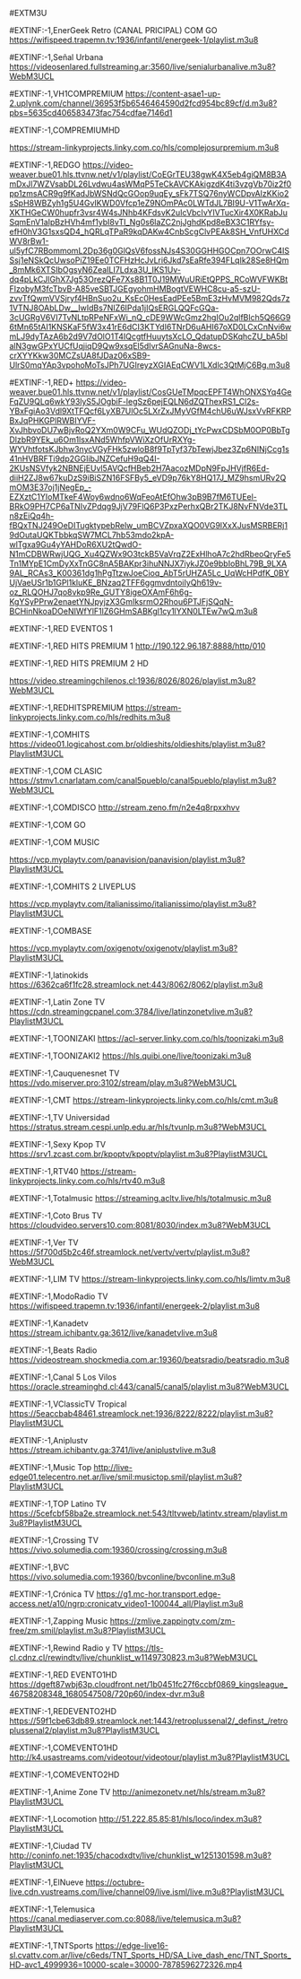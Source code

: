#EXTM3U

#EXTINF:-1,EnerGeek Retro (CANAL PRICIPAL) COM GO
https://wifispeed.trapemn.tv:1936/infantil/energeek-1/playlist.m3u8

#EXTINF:-1,Señal Urbana
https://videosenlared.fullstreaming.ar:3560/live/senialurbanalive.m3u8?WebM3UCL

#EXTINF:-1,VH1COMPREMIUM
https://content-asae1-up-2.uplynk.com/channel/36953f5b6546464590d2fcd954bc89cf/d.m3u8?pbs=5635cd406583473fac754cdfae7146d1

#EXTINF:-1,COMPREMIUMHD

https://stream-linkyprojects.linky.com.co/hls/complejosurpremium.m3u8

#EXTINF:-1,REDGO
https://video-weaver.bue01.hls.ttvnw.net/v1/playlist/CoEGrTEU38gwK4X5eb4giQM8B3AmDxJl7WZVsabDL26Lvdwu4asWMqP5TeCkAVCKAkigzdK4ti3vzgVb70iz2f0pp1zmsACR9g9fKadJbWSNdQcGOop9uqEy_sFk7TSQ76nyWCDpvAIzKKio2sSpH8WBZyh1g5U4GvIKWD0Vfcp1eZ9NOmPAc0LWTdJL7BI9U-V1TwArXq-XKTHGeCW0hupfr3vsr4W4sJNhb4KFdsvK2uIcVbcIvYIVTucXir4X0KRabJuSqmEnV1aIpBzHVh4mf1ybI8vTI_Ng0s6laZC2njJghdKpd8eBX3C1RYfsy-efH0hV3G1sxsQD4_hQRLqTPaR9kqDAKw4CnbScgClvPEAk8SH_VnfUHXCdWV8rBw1-ul5yfC7RBommomL2Dp36g0GlQsV6fossNJs4S30GGHHGOCpn7OOrwC4ISSsj1eNSkQcUwsoPiZ19Ee0TCFHzHcJvLri6Jkd7sEaRfe394FLqIk28Se8HQm_8mMk6XTSIbOgsyN6ZeaILI7Ldxa3U_IKS1Uv-dq4pLkCJlGhX7Jg53OrezQFe7Xs8B1T0J19MWuURiEtQPPS_RCoWVFWKBtFIzobyM3fcTbvB-A85veSBTJGEgyohmHMBogtVEWHC8cu-a5-szU-zvvTfQwmVVSjryf4HBnSuo2u_KsEc0HesEadPEe5BmE3zHvMVM982Qds7z1VTNJ8OAbLDw__IwIdBs7NIZ6IPda1jIQsERGLQQFcGQa-3cUGRgV6VI7TvNLtpRPeNFxWi_nQ_cDE9WWcGmz2hgIOu2qlfBlch5Q66G96tMn65tAI1KNSKaF5fW3x41rE6dCI3KTYdI6TNrD6uAHI67oXD0LCxCnNvi6wmLJ9dyTAzA6b2d9V7dOlO1T4IQcgtfHuuytsXcLO_QdatupDSKqhcZU_bA5bIalN3gwGPxYUCfUqjiqD9Qw9xsqEl5dIvrSAGnuNa-8wcs-crXYYKkw30MCZsUA8fJDaz06xSB9-UlrS0mqYAp3vpohoMoTsJPh7UGIreyzXGIAEqCWV1LXdlc3QtMjC6Bg.m3u8

#EXTINF:-1,RED+
https://video-weaver.bue01.hls.ttvnw.net/v1/playlist/CosGUeTMpqcEPFT4WhONXSYq4GeFqZU9QLq6wkY93lyS5JOgbiF-legSz6pejEQLN6dZQThexRS1_Cl2s-YBxFgiAo3Vdl9XtTFQcf6LyXB7UlOc5LXrZxJMyVGfM4chU6uWJsxVvRFKRPBxJqPHKGPlRWBIYVF-XvJhbvoDU7wBjvRoQ2YXm0W9CFu_WUdQZODj_tYcPwxCDSbM0OP0BbTgDlzbR9YEk_u6Om1lsxANd5WhfpVWiXzOfUrRXYg-WYVhtfotsKJbhw3nycVGyFHk5zwloB8f9TpTyf37bTewjJbez3Zp6NINjCcg1s41nHVBRFTi9dp2GGIibJNZCefuH9qQ4I-2KUsNSVfyk2NBNEjEUvl5AVQcfHBeb2H7AacozMDpN9FpJHVjfR6Ed-diiH2ZJ8w67kuDzS9iBiSZN16FSFBy5_eVD9p76kY8HQ17J_MZ9hsmURv2QmOM3E37oj1jNegEp_-EZXztC1YIoMTkeF4Woy6wdno6WqFeoAtEfOhw3pB9B7fM6TUEel-BRkO9PH7CP6aTNIvZPdqg9JjV79FlQ6P3PxzPerhxQBr2TKJ8NvFNVde3TLn8zEiQq4h-fBQxTNJ249OeDITugktypebRelw_umBCVZpxaXQO0VG9lXxXJusMSRBERj19dOutaUQKTbbkqSW7MCL7hb53mdo2kpA-wlTgxa9Gu4yYAHDoR6XU2tQwdO-N1mCDBWRwjUQG_Xu4QZWx9O3tckB5VaVrqZ2ExHlhoA7c2hdRbeoQryFe5Tn1MYpE1CmDyXxTnGC8nA5BAKpr3ihuNNJX7iykJZ0e9bbIoBhL79B_9LXA9AL_RCAs3_K00361dg1hPgTtzwJoeCioq_AbT5rUHZA5Lc_UqWcHPdfK_0BYUjVaeUSr1b1GPl1kluKE_BNzaq2TFF6ggmvdntoiIyQh619v-oz_RLQOHJ7qo8vkp9Re_GUTY8igeOXAmF6h6g-KgYSyPPrw2enaetYNJpyjzX3GmIksrmO2Rhou6PTJFjSQqN-BCHinNkoaDOeNIWfYlF1lZ6GHmSABKgl1cy1lYXN0LTEw7wQ.m3u8

#EXTINF:-1,RED EVENTOS 1


#EXTINF:-1,RED HITS PREMIUM 1
http://190.122.96.187:8888/http/010

#EXTINF:-1,RED HITS PREMIUM 2 HD

https://video.streamingchilenos.cl:1936/8026/8026/playlist.m3u8?WebM3UCL

#EXTINF:-1,REDHITSPREMIUM
https://stream-linkyprojects.linky.com.co/hls/redhits.m3u8

#EXTINF:-1,COMHITS 
https://video01.logicahost.com.br/oldieshits/oldieshits/playlist.m3u8?PlaylistM3UCL

#EXTINF:-1,COM CLASIC
https://stmv1.cnarlatam.com/canal5pueblo/canal5pueblo/playlist.m3u8?WebM3UCL

#EXTINF:-1,COMDISCO
http://stream.zeno.fm/n2e4q8rpxxhvv

#EXTINF:-1,COM GO


#EXTINF:-1,COM MUSIC

https://vcp.myplaytv.com/panavision/panavision/playlist.m3u8?PlaylistM3UCL

#EXTINF:-1,COMHITS 2 LIVEPLUS

https://vcp.myplaytv.com/italianissimo/italianissimo/playlist.m3u8?PlaylistM3UCL

#EXTINF:-1,COMBASE

https://vcp.myplaytv.com/oxigenotv/oxigenotv/playlist.m3u8?PlaylistM3UCL

#EXTINF:-1,latinokids
https://6362ca6f1fc28.streamlock.net:443/8062/8062/playlist.m3u8

#EXTINF:-1,Latin Zone TV
https://cdn.streamingcpanel.com:3784/live/latinzonetvlive.m3u8?PlaylistM3UCL

#EXTINF:-1,TOONIZAKI
https://acl-server.linky.com.co/hls/toonizaki.m3u8

#EXTINF:-1,TOONIZAKI2
https://hls.quibi.one/live/toonizaki.m3u8

#EXTINF:-1,Cauquenesnet TV
https://vdo.miserver.pro:3102/stream/play.m3u8?WebM3UCL

#EXTINF:-1,CMT
https://stream-linkyprojects.linky.com.co/hls/cmt.m3u8

#EXTINF:-1,TV Universidad
https://stratus.stream.cespi.unlp.edu.ar/hls/tvunlp.m3u8?WebM3UCL

#EXTINF:-1,Sexy Kpop TV
https://srv1.zcast.com.br/kpoptv/kpoptv/playlist.m3u8?PlaylistM3UCL

#EXTINF:-1,RTV40
https://stream-linkyprojects.linky.com.co/hls/rtv40.m3u8

#EXTINF:-1,Totalmusic
https://streaming.acltv.live/hls/totalmusic.m3u8

#EXTINF:-1,Coto Brus TV
https://cloudvideo.servers10.com:8081/8030/index.m3u8?WebM3UCL

#EXTINF:-1,Ver TV
https://5f700d5b2c46f.streamlock.net/vertv/vertv/playlist.m3u8?WebM3UCL

#EXTINF:-1,LIM TV
https://stream-linkyprojects.linky.com.co/hls/limtv.m3u8

#EXTINF:-1,ModoRadio TV
https://wifispeed.trapemn.tv:1936/infantil/energeek-2/playlist.m3u8

#EXTINF:-1,Kanadetv
https://stream.ichibantv.ga:3612/live/kanadetvlive.m3u8

#EXTINF:-1,Beats Radio
https://videostream.shockmedia.com.ar:19360/beatsradio/beatsradio.m3u8

#EXTINF:-1,Canal 5 Los Vilos
https://oracle.streaminghd.cl:443/canal5/canal5/playlist.m3u8?WebM3UCL

#EXTINF:-1,VClassicTV Tropical
https://5eaccbab48461.streamlock.net:1936/8222/8222/playlist.m3u8?PlaylistM3UCL

#EXTINF:-1,Aniplustv
https://stream.ichibantv.ga:3741/live/aniplustvlive.m3u8

#EXTINF:-1,Music Top
http://live-edge01.telecentro.net.ar/live/smil:musictop.smil/playlist.m3u8?PlaylistM3UCL

#EXTINF:-1,TOP Latino TV
https://5cefcbf58ba2e.streamlock.net:543/tltvweb/latintv.stream/playlist.m3u8?PlaylistM3UCL

#EXTINF:-1,Crossing TV 
https://vivo.solumedia.com:19360/crossing/crossing.m3u8

#EXTINF:-1,BVC
https://vivo.solumedia.com:19360/bvconline/bvconline.m3u8

#EXTINF:-1,Crónica TV
https://g1.mc-hor.transport.edge-access.net/a10/ngrp:cronicatv_video1-100044_all/Playlist.m3u8

#EXTINF:-1,Zapping Music
https://zmlive.zappingtv.com/zm-free/zm.smil/playlist.m3u8?PlaylistM3UCL

#EXTINF:-1,Rewind Radio y TV
https://tls-cl.cdnz.cl/rewindtv/live/chunklist_w1149730823.m3u8?WebM3UCL

#EXTINF:-1,RED EVENTO1HD
https://dgeft87wbj63p.cloudfront.net/1b0451fc27f6ccbf0869_kingsleague_46758208348_1680547508/720p60/index-dvr.m3u8

#EXTINF:-1,REDEVENTO2HD
https://59f1cbe63db89.streamlock.net:1443/retroplussenal2/_definst_/retroplussenal2/playlist.m3u8?PlaylistM3UCL

#EXTINF:-1,COMEVENTO1HD
http://k4.usastreams.com/videotour/videotour/playlist.m3u8?PlaylistM3UCL

#EXTINF:-1,COMEVENTO2HD

#EXTINF:-1,Anime Zone TV
http://animezonetv.net/hls/stream.m3u8?PlaylistM3UCL

#EXTINF:-1,Locomotion 
http://51.222.85.85:81/hls/loco/index.m3u8?PlaylistM3UCL


#EXTINF:-1,Ciudad TV 
http://coninfo.net:1935/chacodxdtv/live/chunklist_w1251301598.m3u8?PlaylistM3UCL

#EXTINF:-1,ElNueve
https://octubre-live.cdn.vustreams.com/live/channel09/live.isml/live.m3u8?PlaylistM3UCL

#EXTINF:-1,Telemusica 
https://canal.mediaserver.com.co:8088/live/telemusica.m3u8?PlaylistM3UCL

#EXTINF:-1,TNTSports
https://edge-live16-sl.cvattv.com.ar/live/c6eds/TNT_Sports_HD/SA_Live_dash_enc/TNT_Sports_HD-avc1_4999936=10000-scale=30000-7878596272326.mp4
